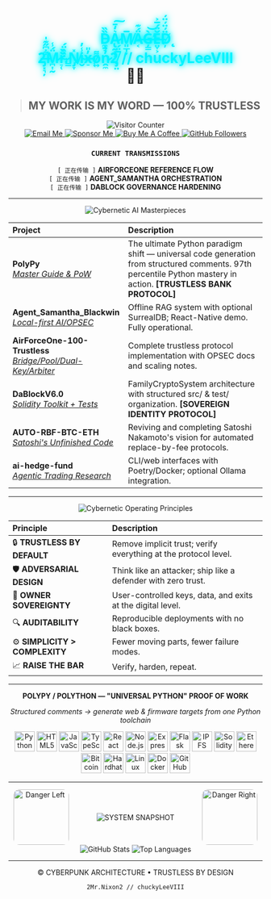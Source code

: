 <div align="center">

  <h1>
    <span style="color:#00F3FF; text-shadow:0 0 8px #00F3FF, 0 0 16px #00F3FF;">D̵̼̱̘̏̏A̷̢̰͕͕͛̒̄͠M̸͈̲̩̦̅Ä̶͔́͊G̶̦̳̀̕͝Ĕ̶̤̞͕̈́̅͐D̸̨̦̈́̈́̈́</span>
    <br>
    <span style="color:#00F3FF; text-shadow:0 0 8px #00F3FF, 0 0 16px #00F3FF;">2̶̡͓͉̦͋͆̋͊̍M̷̪͎̰̈́̾r̴̠̜̆̽.̷̳̏̏̈́N̸̡̞̽i̴̬̾̓x̵̠̓̎o̷͍͌n̷̯̼̓̔2̸̡̤̅̈́ // chuckyLeeVIII</span>
    <br>
    💙✨
  </h1>

</div>

> ##                                                                 MY WORK IS MY WORD — 100% TRUSTLESS

<div align="center">
  <img src="https://api.visitorbadge.io/api/VisitorBadge?pageId=chuckyLeeVIII.chuckyLeeVIII&label=SYSTEM%20ACCESS&labelColor=0a0a0a&color=d400ff&style=for-the-badge" alt="Visitor Counter">
  <br>
  <a href="mailto:FINESSEANDCOUNTERFITS816@PROTONMAIL.COM">
    <img src="https://img.shields.io/badge/Email-ProtonMail-8B89CC?style=for-the-badge&logo=protonmail&logoColor=white" alt="Email Me">
  </a>
  <a href="https://github.com/sponsors/chuckyLeeVIII">
    <img src="https://img.shields.io/badge/Sponsor-Support_My_Work-d400ff?style=for-the-badge&logo=githubsponsors&logoColor=white" alt="Sponsor Me">
  </a>
  <a href="https://buymeacoffee.com/johnsoneriq">
    <img src="https://img.shields.io/badge/Buy_Me_A_Coffee-johnsoneriq-FFDD00?style=for-the-badge&logo=buymeacoffee&logoColor=black" alt="Buy Me A Coffee">
  </a>
  <a href="https://github.com/chuckyLeeVIII">
    <img src="https://img.shields.io/github/followers/chuckyLeeVIII?style=for-the-badge&logo=github&label=Follow" alt="GitHub Followers">
  </a>
</div>

<div align="center">
  <h3><code>CURRENT TRANSMISSIONS</code></h3>

`[ 正在传输 ]` **AIRFORCEONE REFERENCE FLOW** <br>
`[ 正在传输 ]` **AGENT_SAMANTHA ORCHESTRATION** <br>
`[ 正在传输 ]` **DABLOCK GOVERNANCE HARDENING**

</div>

---

<div align="center">
  <img src="https://readme-typing-svg.demolab.com/?font=Orbitron&weight=700&size=26&duration=3000&pause=1000&color=D400FF&center=true&vCenter=true&width=550&lines=%E2%9A%A1+CYBERNETIC+AI+MASTERPIECES" alt="Cybernetic AI Masterpieces">
</div>

| Project | Description |
| :--- | :--- |
| **PolyPy**<br>[*Master Guide & PoW*](https://github.com/chuckyLeeVIII/PolyPy--a-master-and-universal-guide-and-proof-of-work-to-polly-py-paradigm) | The ultimate Python paradigm shift — universal code generation from structured comments. 97th percentile Python mastery in action. **[TRUSTLESS BANK PROTOCOL]** |
| **Agent_Samantha_Blackwin**<br>[*Local-first AI/OPSEC*](https://github.com/chuckyLeeVIII/Agent_Samantha_Blackwin) | Offline RAG system with optional SurrealDB; React-Native demo. Fully operational. |
| **AirForceOne-100-Trustless**<br>[*Bridge/Pool/Dual-Key/Arbiter*](https://github.com/chuckyLeeVIII/AirForceOne-100-Trustless) | Complete trustless protocol implementation with OPSEC docs and scaling notes. |
| **DaBlockV6.0**<br>[*Solidity Toolkit + Tests*](https://github.com/chuckyLeeVIII/DaBlockV6.0) | FamilyCryptoSystem architecture with structured src/ & test/ organization. **[SOVEREIGN IDENTITY PROTOCOL]** |
| **AUTO-RBF-BTC-ETH**<br>[*Satoshi's Unfinished Code*](https://github.com/chuckyLeeVIII/AUTO-RBF-BTC-ETH) | Reviving and completing Satoshi Nakamoto's vision for automated replace-by-fee protocols. |
| **ai-hedge-fund**<br>[*Agentic Trading Research*](https://github.com/chuckyLeeVIII/ai-hedge-fund) | CLI/web interfaces with Poetry/Docker; optional Ollama integration. |

---



<div align="center">
  <img src="https://readme-typing-svg.demolab.com/?font=Orbitron&weight=700&size=26&duration=3000&pause=1000&color=D400FF&center=true&vCenter=true&width=550&lines=%E2%9A%A1+CYBERNETIC+OPERATING+PRINCIPLES" alt="Cybernetic Operating Principles">
</div>


| Principle | Description |
| :--- | :--- |
| 🔒 **TRUSTLESS BY DEFAULT** | Remove implicit trust; verify everything at the protocol level. |
| 🛡️ **ADVERSARIAL DESIGN** | Think like an attacker; ship like a defender with zero trust. |
| 🔑 **OWNER SOVEREIGNTY** | User-controlled keys, data, and exits at the digital level. |
| 🔍 **AUDITABILITY** | Reproducible deployments with no black boxes. |
| ⚙️ **SIMPLICITY > COMPLEXITY** | Fewer moving parts, fewer failure modes. |
| 📈 **RAISE THE BAR** | Verify, harden, repeat. |

---

<div align="center">

**POLYPY / POLYTHON — "UNIVERSAL PYTHON" PROOF OF WORK**

*Structured comments → generate web & firmware targets from one Python toolchain*

<p>
  <img src="https://cdn.jsdelivr.net/gh/devicons/devicon/icons/python/python-original.svg" alt="Python" width="40" height="40"/>
  <img src="https://cdn.simpleicons.org/html5/9B30FF" alt="HTML5" width="40" height="40"/>
  <img src="https://cdn.simpleicons.org/javascript/9B30FF" alt="JavaScript" width="40" height="40"/>
  <img src="https://cdn.simpleicons.org/typescript/9B30FF" alt="TypeScript" width="40" height="40"/>
  <img src="https://cdn.simpleicons.org/react/9B30FF" alt="React" width="40" height="40"/>
  <img src="https://cdn.simpleicons.org/nodedotjs/9B30FF" alt="Node.js" width="40" height="40"/>
  <img src="https://cdn.simpleicons.org/express/9B30FF" alt="Express" width="40" height="40"/>
  <img src="https://cdn.simpleicons.org/flask/9B30FF" alt="Flask" width="40" height="40"/>
  <img src="https://cdn.simpleicons.org/ipfs/9B30FF" alt="IPFS" width="40" height="40"/>
  <img src="https://cdn.simpleicons.org/solidity/9B30FF" alt="Solidity" width="40" height="40"/>
  <img src="https://cdn.simpleicons.org/ethereum/9B30FF" alt="Ethereum" width="40" height="40"/>
  <img src="https://cdn.simpleicons.org/bitcoin/9B30FF" alt="Bitcoin" width="40" height="40"/>
  <img src="https://cdn.jsdelivr.net/gh/devicons/devicon/icons/hardhat/hardhat-original.svg" alt="Hardhat" width="40" height="40"/>
  <img src="https://cdn.simpleicons.org/linux/9B30FF" alt="Linux" width="40" height="40"/>
  <img src="https://cdn.simpleicons.org/docker/9B30FF" alt="Docker" width="40" height="40"/>
  <img src="https://cdn.simpleicons.org/githubactions/9B30FF" alt="GitHub Actions" width="40" height="40"/>
</p>
</div>

---


<!-- SYSTEM SNAPSHOT W/ DANGER GIFS -->
<div align="center" style="display:flex;align-items:center;justify-content:center;gap:30px;">
  <img src="https://media.giphy.com/media/xT0BKiaM2VGJ553CkA/giphy.gif" alt="Danger Left" width="110" style="border-radius: 12px; margin-right: 25px;"/>
  <img src="https://readme-typing-svg.demolab.com/?font=Orbitron&weight=700&size=26&duration=3000&pause=1000&color=BA55D3&center=true&vCenter=true&width=340&lines=%E2%9A%A1+PURPLE+SYSTEM+SNAPSHOT" alt="SYSTEM SNAPSHOT" />
  <img src="https://media.giphy.com/media/xT0BKiaM2VGJ553CkA/giphy.gif" alt="Danger Right" width="110" style="border-radius: 12px; margin-left: 25px;"/>
</div>

<div align="center">
  <img src="https://github-readme-stats.vercel.app/api?username=chuckyLeeVIII&show_icons=true&rank_icon=github&theme=dark&cache_seconds=86400&hide_border=true&title_color=9B30FF&icon_color=BA55D3" alt="GitHub Stats">
  <img src="https://github-readme-stats.vercel.app/api/top-langs/?username=chuckyLeeVIII&layout=compact&theme=dark&cache_seconds=86400&hide_border=true&title_color=9B30FF" alt="Top Languages">
</div>


---
<div align="center">
  <p>© CYBERPUNK ARCHITECTURE • TRUSTLESS BY DESIGN</p>
  <p><code>2Mr.Nixon2 // chuckyLeeVIII</code></p>
</div>
